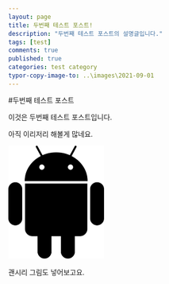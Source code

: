 ```yaml
---
layout: page
title: 두번째 테스트 포스트!
description: "두번째 테스트 포스트의 설명글입니다."
tags: [test]
comments: true
published: true
categories: test category
typor-copy-image-to: ..\images\2021-09-01
---
```




#두번째 테스트 포스트



이것은 두번째 테스트 포스트입니다.

아직 이리저리 해볼게 많네요.

<img src="../images/2021-09-01/pngwing.com.png" alt="pngwing.com" style="zoom:25%;" />

괜시리 그림도 넣어보고요.
